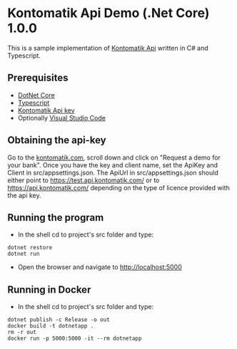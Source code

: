 # Kontomatik Api Demo (.Net Core) 1.0.0

This is a sample implementation of [Kontomatik Api](http://developer.kontomatik.com/api-doc/) written in C# and Typescript.

## Prerequisites

* [DotNet Core](https://www.microsoft.com/net/core)
* [Typescript](https://www.typescriptlang.org/)
* [Kontomatik Api key](http://kontomatik.com/)
* Optionally [Visual Studio Code](http://code.visualstudio.com)

## Obtaining the api-key

Go to the [kontomatik.com](http://kontomatik.com/), scroll down and click on "Request a demo for your bank".
Once you have the key and client name, set the ApiKey and Client in src/appsettings.json.
The ApiUrl in src/appsettings.json should either point to https://test.api.kontomatik.com/ or to https://api.kontomatik.com/ depending on the type of licence provided with the api key.

## Running the program

* In the shell cd to project's src folder and type:
```
dotnet restore
dotnet run
```
* Open the browser and navigate to [http://localhost:5000](http://localhost:5000)

## Running in Docker

* In the shell cd to project's src folder and type:
```
dotnet publish -c Release -o out
docker build -t dotnetapp .
rm -r out
docker run -p 5000:5000 -it --rm dotnetapp
```